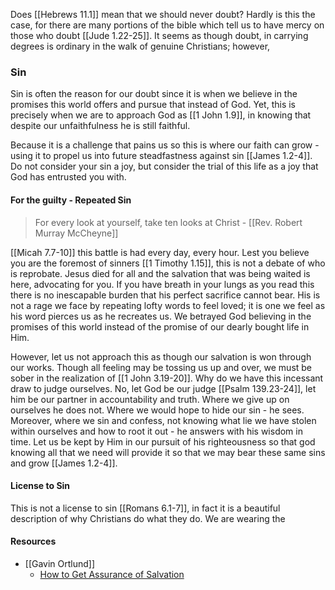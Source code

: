 Does [[Hebrews 11.1]] mean that we should never doubt? Hardly is this the case, for there are many portions of the bible which tell us to have mercy on those who doubt [[Jude 1.22-25]]. It seems as though doubt, in carrying degrees is ordinary in the walk of genuine Christians; however, 

### Sin
Sin is often the reason for our doubt since it is when we believe in the promises this world offers and pursue that instead of God. Yet, this is precisely when we are to approach God as [[1 John 1.9]], in knowing that despite our unfaithfulness he is still faithful. 

Because it is a challenge that pains us so this is where our faith can grow - using it to propel us into future steadfastness against sin [[James 1.2-4]]. Do not consider your sin a joy, but consider the trial of this life as a joy that God has entrusted you with.

#### For the guilty - Repeated Sin
> For every look at yourself, take ten looks at Christ - [[Rev. Robert Murray McCheyne]]

[[Micah 7.7-10]] this battle is had every day, every hour. Lest you believe you are the foremost of sinners [[1 Timothy 1.15]], this is not a debate of who is reprobate. Jesus died for all and the salvation that was being waited is here, advocating for you. If you have breath in your lungs as you read this there is no inescapable burden that his perfect sacrifice cannot bear. His is not a rage we face by repeating lofty words to feel loved; it is one we feel as his word pierces us as he recreates us. We betrayed God believing in the promises of this world instead of the promise of our dearly bought life in Him. 

However, let us not approach this as though our salvation is won through our works. Though all feeling may be tossing us up and over, we must be sober in the realization of [[1 John 3.19-20]]. Why do we have this incessant draw to judge ourselves. No, let God be our judge [[Psalm 139.23-24]], let him be our partner in accountability and truth. Where we give up on ourselves he does not. Where we would hope to hide our sin - he sees. Moreover, where we sin and confess, not knowing what lie we have stolen within ourselves and how to root it out - he answers with his wisdom in time. Let us be kept by Him in our pursuit of his righteousness so that god knowing all that we need will provide it so that we may bear these same sins and grow [[James 1.2-4]].

#### License to Sin
This is not a license to sin [[Romans 6.1-7]], in fact it is a beautiful description of why Christians do what they do. We are wearing the 


#### Resources
* [[Gavin Ortlund]]
	* [How to Get Assurance of Salvation](https://www.youtube.com/watch?v=5KV3xmPo5iE&ab_channel=TruthUnites)